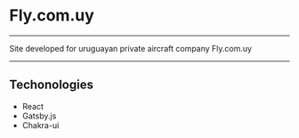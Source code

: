 # Fly.com.uy

---

Site developed for uruguayan private aircraft company Fly.com.uy

---

## Techonologies

- React
- Gatsby.js
- Chakra-ui
